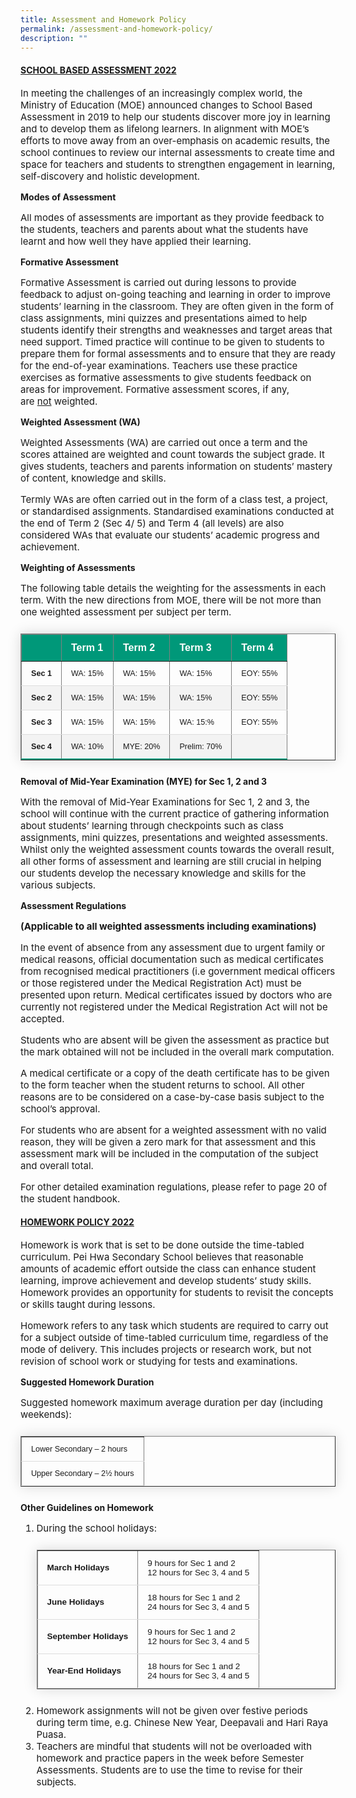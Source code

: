 ```yaml
---
title: Assessment and Homework Policy
permalink: /assessment-and-homework-policy/
description: ""
---
```

<h4><strong><u>SCHOOL BASED ASSESSMENT 2022</u></strong></h4>

<p style="font-size:15px;">In meeting the challenges of an increasingly complex world, the Ministry of Education (MOE) announced changes to School Based Assessment in 2019 to help our students discover more joy in learning and to develop them as lifelong learners. In alignment with MOE’s efforts to move away from an over-emphasis on academic results, the school continues to review our internal assessments to create time and space for teachers and students to strengthen engagement in learning, self-discovery and holistic development.</p>

<p><strong>Modes of Assessment</strong></p>

<p style="font-size:15px;">All modes of assessments are important as they provide feedback to the students, teachers and parents about what the students have learnt and how well they have applied their learning.</p>

<p><strong>Formative Assessment</strong></p>

<p style="font-size:15px;">Formative Assessment is carried out during lessons to provide feedback to adjust on-going teaching and learning in order to improve students’ learning in the classroom. They are often given in the form of class assignments, mini quizzes and presentations aimed to help students identify their strengths and weaknesses and target areas that need support. Timed practice will continue to be given to students to prepare them for formal assessments and to ensure that they are ready for the end-of-year examinations. Teachers use these practice exercises as formative assessments to give students feedback on areas for improvement. Formative assessment scores, if any, are&nbsp;<u>not</u>&nbsp;weighted.</p>

<p><strong>Weighted Assessment (WA)</strong></p>

<p style="font-size:15px;">Weighted Assessments (WA) are carried out once a term and the scores attained are weighted and count towards the subject grade. It gives students, teachers and parents information on students’ mastery of content, knowledge and skills.</p>

<p style="font-size:15px;">Termly WAs are often carried out in the form of a class test, a project, or standardised assignments. Standardised examinations conducted at the end of Term 2 (Sec 4/ 5) and Term 4 (all levels) are also considered WAs that evaluate our students’ academic progress and achievement.</p>

<p><strong>Weighting of Assessments</strong></p>

<p style="font-size:15px;">The following table details the weighting for the assessments in each term. With the new directions from MOE, there will be not more than one weighted assessment per subject per term.</p>

<div class="table-responsive">
<table border="1" style="border-collapse: collapse;margin: 25px 0;font-size: 0.9em;font-family: sans-serif;min-width: 400px; box-shadow: 0 0 20px rgba(0, 0, 0, 0.15);">
	
<thead style="background-color: #009879; font-weight: bold; font-size: 16px;">
		<tr>
			<td style="text-align:left;color:white;padding:12px 15px;">&nbsp;</td>
			<td style="text-align:left;color:white;padding:12px 15px;">Term 1</td>
			<td style="text-align:left;color:white;padding:12px 15px;">Term 2</td>
			<td style="text-align:left;color:white;padding:12px 15px;">Term 3</td>
			<td style="text-align:left;color:white;padding:12px 15px">Term 4</td>
		</tr>
	</thead>

	
<tbody>
<tr style="border-bottom: 1px solid #dddddd;">
<td style="padding: 12px 15px;"><strong>Sec 1</strong></td>
<td style="padding: 12px 15px;">WA: 15%</td>
<td style="padding: 12px 15px;">WA: 15%</td>
<td style="padding: 12px 15px;">WA: 15%</td>
<td style="padding: 12px 15px;">EOY: 55%</td>
</tr>
	
<tr style ="background-color: #f3f3f3;border-bottom: 1px solid #dddddd;">
<td style="padding: 12px 15px;"><strong>Sec 2</strong></td>
<td style="padding: 12px 15px;">WA: 15%</td>
<td style="padding: 12px 15px;">WA: 15%</td>
<td style="padding: 12px 15px;">WA: 15%</td>
<td style="padding: 12px 15px;">EOY: 55%</td>
</tr>
															
<tr style="border-bottom: 1px solid #dddddd;">
<td style="padding: 12px 15px;"><strong>Sec 3</strong></td>
<td style="padding: 12px 15px">WA: 15%</td>
<td style="padding: 12px 15px">WA: 15%</td>
<td style="padding: 12px 15px">WA: 15:%</td>
<td style="padding: 12px 15px">EOY: 55%</td>
</tr>
															
<tr style="border-bottom: 2px solid #009879;     background-color: #f3f3f3;">
<td style="padding: 12px 15px;"><strong>Sec 4</strong></td>
<td style="padding: 12px 15px">WA: 10%</td>
<td style="padding: 12px 15px">MYE: 20%</td>
<td style="padding: 12px 15px">Prelim: 70%</td>
<td style="padding: 12px 15px">&nbsp;</td>
</tr>
	
</tbody>
</table>
</div>

<p><strong>Removal of Mid-Year Examination (MYE) for Sec 1, 2 and 3</strong></p>

<p style="font-size:15px;">With the removal of Mid-Year Examinations for Sec 1, 2 and 3, the school will continue with the current practice of gathering information about students’ learning through checkpoints such as class assignments, mini quizzes, presentations&nbsp;and weighted assessments. Whilst only the weighted assessment counts towards the overall result, all other forms of assessment and learning are still crucial in helping our students develop the necessary knowledge and skills for the various subjects.</p>

<p><strong>Assessment Regulations&nbsp;</strong></p>

<p style="font-size:15px;"><strong>(Applicable to all weighted assessments including examinations)&nbsp;</strong></p>

<p style="font-size:15px;">In the event of absence from any assessment due to urgent family or medical reasons, official documentation such as medical certificates from recognised medical practitioners (i.e government medical officers or those registered under the Medical Registration Act) must be presented upon return. Medical certificates issued by doctors who are currently not registered under the Medical Registration Act will not be accepted.&nbsp;</p>

<p style="font-size:15px;">Students who are absent will be given the assessment as practice but the mark obtained will not be included in the overall mark computation.</p>

<p style="font-size:15px;">A medical certificate or a copy of the death certificate has to be given to the form teacher when the student returns to school. All other reasons are to be considered on a case-by-case basis subject to the school’s approval.</p>

<p style="font-size:15px;">For students who are absent for a weighted assessment with no valid reason, they will be given a zero mark for that assessment and this assessment mark will be included in the computation of the subject and overall total.&nbsp;</p>

<p style="font-size:15px;">For other detailed examination regulations, please refer to page 20 of the student handbook.</p>

<h4><strong><u>HOMEWORK POLICY 2022</strong></u></h4>

<p style="font-size:15px;">Homework is work that is set to be done outside the time-tabled curriculum. Pei Hwa Secondary School believes that&nbsp;reasonable amounts of academic effort outside the class can enhance student learning,&nbsp;improve achievement&nbsp;and&nbsp;develop students’ study skills. Homework provides an opportunity for students to revisit the concepts or skills taught during lessons.&nbsp;</p>

<p style="font-size:15px;">Homework refers to any task which students are required to carry out for a subject outside of time-tabled curriculum time, regardless of the mode of delivery. This includes projects or research work, but not revision of school work or studying for tests and examinations.</p>

<p><strong>Suggested Homework Duration</strong></p>

<p style="font-size:15px;">Suggested homework maximum average duration per day (including weekends):</p>

<table border="1" style="border-collapse: collapse;margin: 25px 0;font-size: 0.9em;font-family: sans-serif;min-width: 400px; box-shadow: 0 0 20px rgba(0, 0, 0, 0.15);">

<tbody>
<tr style="border-bottom: 1px solid #dddddd;">
<td style="padding: 12px 15px;">Lower Secondary&nbsp;– 2&nbsp;hours</td>
</tr>
															
<tr style="border-bottom: 1px solid #dddddd; ">
<td style="padding: 12px 15px;">Upper Secondary&nbsp;– 2½ hours</td>
</tr>
	
</tbody>
</table>

<p><strong>Other Guidelines on Homework</strong></p>
<ol style="font-size:15px;">
<li aria-level="1">During the school holidays:

<table border="1" style="border-collapse: collapse;margin: 25px 0;font-size: 0.9em;font-family: sans-serif;min-width: 400px; box-shadow: 0 0 20px rgba(0, 0, 0, 0.15);">
	
<tbody>
<tr style="border-bottom: 1px solid #dddddd;">
<td style="padding: 12px 15px;"><strong>March Holidays</strong></td>
<td style="padding: 12px 15px;">9 hours for Sec 1 and 2 <br>12 hours for Sec 3, 4 and 5</td>
</tr>
	
<tr style="border-bottom: 1px solid #dddddd;">
<td style="padding: 12px 15px;"><strong>June Holidays</strong></td>
<td style="padding: 12px 15px;">18 hours for Sec 1 and 2 <br>24 hours for Sec 3, 4 and 5</td>
</tr>
	
<tr style="border-bottom: 1px solid #dddddd;">
<td style="padding: 12px 15px;"><strong>September Holidays</strong></td>
<td style="padding: 12px 15px;">9 hours for Sec 1 and 2 <br>12 hours for Sec 3, 4 and 5</td>
</tr>

<tr style="border-bottom: 1px solid #dddddd;">
<td style="padding: 12px 15px;"><strong>Year-End Holidays</strong></td>
<td style="padding: 12px 15px;">18 hours for Sec 1 and 2 <br>24 hours for Sec 3, 4 and 5</td>
</tr>
	
</tbody>
</table>
</div>

</li>
<li>Homework assignments will not be given over festive periods during term time, e.g. Chinese New Year, Deepavali and Hari Raya Puasa.</li>
<li>Teachers are mindful that students will not be overloaded with homework and practice papers in the week before Semester Assessments. Students are to use the time to revise for their subjects.</li>
</ol>